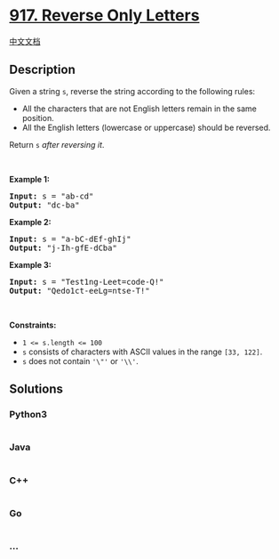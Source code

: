 # [917. Reverse Only Letters](https://leetcode.com/problems/reverse-only-letters)

[中文文档](/solution/0900-0999/0917.Reverse%20Only%20Letters/README.md)

## Description

<p>Given a string <code>s</code>, reverse the string according to the following rules:</p>

<ul>
	<li>All the characters that are not English letters remain in the same position.</li>
	<li>All the English letters (lowercase or uppercase) should be reversed.</li>
</ul>

<p>Return <code>s</code><em> after reversing it</em>.</p>

<p>&nbsp;</p>
<p><strong class="example">Example 1:</strong></p>
<pre><strong>Input:</strong> s = "ab-cd"
<strong>Output:</strong> "dc-ba"
</pre><p><strong class="example">Example 2:</strong></p>
<pre><strong>Input:</strong> s = "a-bC-dEf-ghIj"
<strong>Output:</strong> "j-Ih-gfE-dCba"
</pre><p><strong class="example">Example 3:</strong></p>
<pre><strong>Input:</strong> s = "Test1ng-Leet=code-Q!"
<strong>Output:</strong> "Qedo1ct-eeLg=ntse-T!"
</pre>
<p>&nbsp;</p>
<p><strong>Constraints:</strong></p>

<ul>
	<li><code>1 &lt;= s.length &lt;= 100</code></li>
	<li><code>s</code> consists of characters with ASCII values in the range <code>[33, 122]</code>.</li>
	<li><code>s</code> does not contain <code>&#39;\&quot;&#39;</code> or <code>&#39;\\&#39;</code>.</li>
</ul>


## Solutions

<!-- tabs:start -->

### **Python3**

```python

```

### **Java**

```java

```

### **C++**

```cpp

```

### **Go**

```go

```

### **...**

```

```

<!-- tabs:end -->